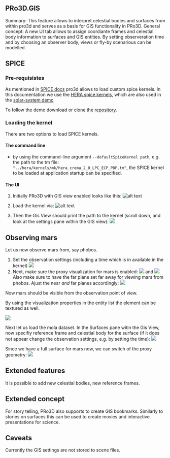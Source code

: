 
## PRo3D.GIS 

Summary: This feature allows to interpret celestial bodies and surfaces from within pro3d and serves as a basis for GIS functionality in PRo3D.
General concept: A new UI tab allows to assign coordiante frames and celestial body information to surfaces and GIS entities. By setting observeration time and by choosing an observer body, views or fly-by scenarious can be modelled.


## SPICE

### Pre-requisistes
As mentioned in [SPICE docs](./spice.md) pro3d allows to load custom spice kernels. In this documentation we use the [HERA spice kernels](https://s2e2.cosmos.esa.int/bitbucket/projects/spice_kernels/repos/hera/browse), which are also used in the [solar-system demo](https://github.com/pro3d-space/PRo3D.SPICE)

To follow the demo download or clone the [repository](https://s2e2.cosmos.esa.int/bitbucket/projects/spice_kernels/repos/hera/browse).

 
### Loading the kernel

There are two options to load SPICE kernels. 

#### The command line
 - by using the command-line argument `--defaultSpiceKernel path`, e.g. the path to the tm file: `"../hera/kernels/mk/hera_crema_2_0_LPC_ECP_PDP.tm"`, the SPICE kernel to be loaded at application startup can be specified.

#### The UI

1. Initially PRo3D with GIS view enabled looks like this:
![alt text](./images/Gis-view.png)

2. Load the kernel via:
![alt text](images/loadKernel.png)

3. Then the Gis View should print the path to the kernel (scroll down, and look at the settings pane within the GIS view):
![](images/loadedKernel.png)

## Observing mars

Let us now observe mars from, say phobos.
1. Set the observation settings (including a time which is in available in the kernel)
![](images/observe.png)
2. Next, make sure the proxy visualization for mars is enabled:
![](./images/MarsProperties.png)
and
![](./images/visibleMars.png)
Also make sure to have the far plane set far away for viewing mars from phobos. Ajust the near *and* far planes accordingly:
![](./images/farplane.png)

Now mars should be visible from the observation point of view.

By using the visualization properties in the entity list the element can be textured as well.

![](./images/textured.png)

Next let us load the mola dataset.
In the Surfaces pane witin the Gis View, now specifiy reference frame and celestial body for the surface (if it does not appear change the observation settings, e.g. by setting the time):
![](images/surfaceRefFrame.png)

Since we have a full surface for mars now, we can switch of the proxy geometry:
![](images/molaObservation.png)

## Extended features

It is possible to add new celestial bodies, new reference frames.

## Extended concept

For story telling, PRo3D also supports to create GIS bookmarks. Similarly to stories on surfaces this can be used to create movies and interactive presentations for science.

## Caveats

Currently the GIS settings are not stored to scene files.